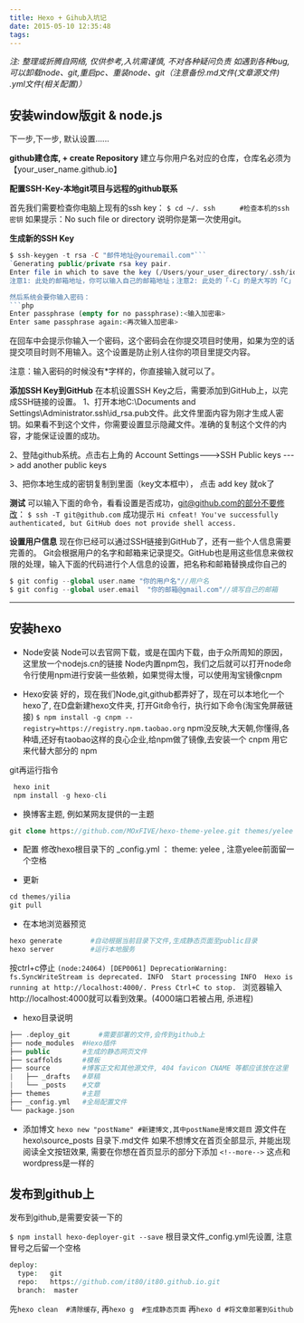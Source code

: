 ```yaml
---
title: Hexo + Gihub入坑记
date: 2015-05-10 12:35:48
tags:
---
```


*注: 整理或折腾自网络, 仅供参考,入坑需谨慎, 不对各种疑问负责*
*如遇到各种bug, 可以卸载node、git,重启pc、重装node、git（注意备份.md文件(文章源文件) .yml文件(相关配置)）*
## 安装window版git  & node.js

下一步,下一步, 默认设置......

**github建仓库, + create  Repository**
建立与你用户名对应的仓库，仓库名必须为【your_user_name.github.io】

**配置SSH-Key-本地git项目与远程的github联系**

<!--more-->
首先我们需要检查你电脑上现有的ssh key：
`$ cd ~/. ssh      #检查本机的ssh密钥`
如果提示：No such file or directory 说明你是第一次使用git。

**生成新的SSH Key**
```php
$ ssh-keygen -t rsa -C "邮件地址@youremail.com"```
`Generating public/private rsa key pair.
Enter file in which to save the key (/Users/your_user_directory/.ssh/id_rsa):<回车就好>`
注意1: 此处的邮箱地址，你可以输入自己的邮箱地址；注意2: 此处的「-C」的是大写的「C」

然后系统会要你输入密码：
```php
Enter passphrase (empty for no passphrase):<输入加密串>
Enter same passphrase again:<再次输入加密串>
```
在回车中会提示你输入一个密码，这个密码会在你提交项目时使用，如果为空的话提交项目时则不用输入。这个设置是防止别人往你的项目里提交内容。

注意：输入密码的时候没有*字样的，你直接输入就可以了。

**添加SSH Key到GitHub**
在本机设置SSH Key之后，需要添加到GitHub上，以完成SSH链接的设置。
1、打开本地C:\Documents and Settings\Administrator.ssh\id_rsa.pub文件。此文件里面内容为刚才生成人密钥。如果看不到这个文件，你需要设置显示隐藏文件。准确的复制这个文件的内容，才能保证设置的成功。

2、登陆github系统。点击右上角的 Account Settings--->SSH Public keys ---> add another public keys

3、把你本地生成的密钥复制到里面（key文本框中）， 点击 add key 就ok了

**测试**
可以输入下面的命令，看看设置是否成功，git@github.com的部分不要修改：
`$ ssh -T git@github.com`
成功提示
`Hi cnfeat! You've successfully authenticated, but GitHub does not provide shell access.`

**设置用户信息**
现在你已经可以通过SSH链接到GitHub了，还有一些个人信息需要完善的。
Git会根据用户的名字和邮箱来记录提交。GitHub也是用这些信息来做权限的处理，输入下面的代码进行个人信息的设置，把名称和邮箱替换成你自己的
```php
$ git config --global user.name "你的用户名"//用户名
$ git config --global user.email  "你的邮箱@gmail.com"//填写自己的邮箱
```

------------

## 安装hexo
- Node安装
Node可以去官网下载，或是在国内下载，由于众所周知的原因，这里放一个nodejs.cn的链接
Node内置npm包，我们之后就可以打开node命令行使用npm进行安装一些依赖，如果觉得太慢，可以使用淘宝镜像cnpm

- Hexo安装
好的，现在我们Node,git,github都弄好了，现在可以本地化一个hexo了, 在D盘新建hexo文件夹, 打开Git命令行，执行如下命令(淘宝免屏蔽链接)
`$ npm install -g cnpm --registry=https://registry.npm.taobao.org`
npm没反映,大天朝,你懂得,各种墙,还好有taobao这样的良心企业,给npm做了镜像,去安装一个 cnpm 用它来代替大部分的 npm

git再运行指令
```php
 hexo init
 npm install -g hexo-cli
```
- 换博客主题, 例如某网友提供的一主题
```php
git clone https://github.com/MOxFIVE/hexo-theme-yelee.git themes/yelee
```
- 配置
修改hexo根目录下的 _config.yml ： theme:    yelee    , 注意yelee前面留一个空格

- 更新
```php
cd themes/yilia
git pull
```
- 在本地浏览器预览
```php
hexo generate       #自动根据当前目录下文件,生成静态页面至public目录
hexo server         #运行本地服务
```
按ctrl+c停止
`(node:24064) [DEP0061] DeprecationWarning: fs.SyncWriteStream is deprecated.
INFO  Start processing
INFO  Hexo is running at http://localhost:4000/. Press Ctrl+C to stop.
`
浏览器输入http://localhost:4000就可以看到效果。(4000端口若被占用, 杀进程)
- hexo目录说明
```php
├── .deploy_git       #需要部署的文件,会传到github上
├── node_modules  #Hexo插件
├── public        #生成的静态网页文件
├── scaffolds     #模板
├── source        #博客正文和其他源文件, 404 favicon CNAME 等都应该放在这里
|   ├── _drafts   #草稿
|   └── _posts    #文章
├── themes        #主题
├── _config.yml   #全局配置文件
└── package.json
```
- 添加博文
`hexo new "postName" #新建博文,其中postName是博文题目`
 源文件在hexo\source\_posts 目录下.md文件
如果不想博文在首页全部显示, 并能出现阅读全文按钮效果, 需要在你想在首页显示的部分下添加
`<!--more-->`
这点和wordpress是一样的
## 发布到github上
发布到github,是需要安装一下的

`$ npm install hexo-deployer-git --save`
根目录文件_config.yml先设置, 注意冒号之后留一个空格
```php
deploy:
  type:   git
  repo:   https://github.com/it80/it80.github.io.git
  branch:  master
```
先`hexo clean  #清除缓存`, 再`hexo g  #生成静态页面` 再`hexo d #将文章部署到Github`


